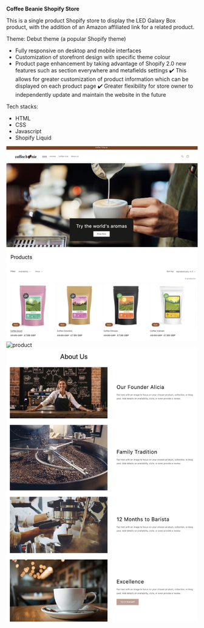 **Coffee Beanie Shopify Store**

This is a single product Shopify store to display the LED Galaxy Box product, with the addition of an Amazon affiliated link for a related product.

Theme: Debut theme (a popular Shopify theme)

* Fully responsive on desktop and mobile interfaces
* Customization of storefront design with specific theme colour
* Product page enhancement by taking advantage of Shopify 2.0 new features such as section everywhere and metafields settings
✔️ This allows for greater customization of product information which can be displayed on each product page
✔️ Greater flexibility for store owner to independently update and maintain the website in the future

Tech stacks:
* HTML
* CSS
* Javascript
* Shopify Liquid

<img src="homepage.jpg" alt="homepage">

<img src="collection.jpg" alt="collection">

<img src="product.jpg" alt="product">

<img src="aboutus.jpg" alt="about us">